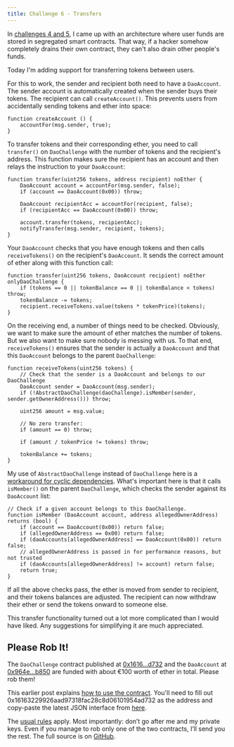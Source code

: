 ```yaml
---
title: Challenge 6 - Transfers
---
```


In [challenges 4 and 5](https://dao-challenge.herokuapp.com/2016/08/08/recap-challenge-1-5/), I came up with an architecture where user funds are stored in segregated smart contracts. That way, if a hacker somehow completely drains their own contract, they can't also drain other people's funds.

Today I'm adding support for transferring tokens between users.

For this to work, the sender and recipient both need to have a `DaoAccount`. The sender account is automatically created when the sender buys their tokens. The recipient can call `createAccount()`. This prevents users from accidentally sending tokens and ether into space:

	function createAccount () {
		accountFor(msg.sender, true);
	}  

To transfer tokens and their corresponding ether, you need to call `transfer()` on `DaoChallenge` with the number of tokens and the recipient's address. This function makes sure the recipient has an account and then relays the instruction to your `DaoAccount`:

	function transfer(uint256 tokens, address recipient) noEther {
		DaoAccount account = accountFor(msg.sender, false);
		if (account == DaoAccount(0x00)) throw;

		DaoAccount recipientAcc = accountFor(recipient, false);
		if (recipientAcc == DaoAccount(0x00)) throw;

		account.transfer(tokens, recipientAcc);
		notifyTransfer(msg.sender, recipient, tokens);
	}
	
Your `DaoAccount` checks that you have enough tokens and then calls `receiveTokens()` on the recipient's `DaoAccount`. It sends the correct amount of ether along with this function call:

	function transfer(uint256 tokens, DaoAccount recipient) noEther onlyDaoChallenge {
		if (tokens == 0 || tokenBalance == 0 || tokenBalance < tokens) throw;
		tokenBalance -= tokens;
		recipient.receiveTokens.value(tokens * tokenPrice)(tokens);
	}

On the receiving end, a number of things need to be checked. Obviously, we want to make sure the amount of ether matches the number of tokens. But we also want to make sure nobody is messing with us. To that end, `receiveTokens()` ensures that the sender is actually a `DaoAccount` and that this `DaoAccount` belongs to the parent `DaoChallenge`:

	function receiveTokens(uint256 tokens) {
		// Check that the sender is a DaoAccount and belongs to our DaoChallenge
		DaoAccount sender = DaoAccount(msg.sender);
		if (!AbstractDaoChallenge(daoChallenge).isMember(sender, sender.getOwnerAddress())) throw;

		uint256 amount = msg.value;

		// No zero transfer:
		if (amount == 0) throw;

		if (amount / tokenPrice != tokens) throw;

		tokenBalance += tokens;
	}
	
My use of `AbstractDaoChallenge` instead of `DaoChallenge` here is a [workaround for cyclic dependencies](https://github.com/ConsenSys/truffle/issues/135#issuecomment-223996851). What's important here is that it calls `isMember()` on the parent `DaoChallenge`, which checks the sender against its `DaoAccount` list:

    // Check if a given account belongs to this DaoChallenge.
	function isMember (DaoAccount account, address allegedOwnerAddress) returns (bool) {
		if (account == DaoAccount(0x00)) return false;
		if (allegedOwnerAddress == 0x00) return false;
		if (daoAccounts[allegedOwnerAddress] == DaoAccount(0x00)) return false;
		// allegedOwnerAddress is passed in for performance reasons, but not trusted
		if (daoAccounts[allegedOwnerAddress] != account) return false;
		return true;
	}
	
If all the above checks pass, the ether is moved from sender to recipient, and their tokens balances are adjusted. The recipient can now withdraw their ether or send the tokens onward to someone else.

This transfer functionality turned out a lot more complicated than I would have liked. Any suggestions for simplifying it are much appreciated.

## Please Rob It!

The `DaoChallenge` contract published at [0x1616...d732](https://etherscan.io/address/0x16163229926aad97318fac28c8d06101954ad732) and the `DaoAccount` at [0x964e...b850](https://etherscan.io/address/0x964eb46dDf4b37cDC145220AAcE479167214b850) are funded with about €100 worth of ether in total. Please rob them!

This earlier post explains [how to use the contract](https://medium.com/@dao.challenge/challenge-5-segregated-funds-usability-6e749badb24d#.hy9rb52lu). You'll need to fill out 0x16163229926aad97318fac28c8d06101954ad732 as the address and copy-paste the latest JSON interface from [here](https://gist.githubusercontent.com/Sjors/7e82d476d347184904ac3640cb8ac00d/raw/77ef648e940081549f661e4ad01e8fe5d84ee38a/DaoChallenge.json).

The [usual rules](https://medium.com/@dao.challenge/challenge-1-296cb5dab68f) apply. Most importantly: don’t go after me and my private keys. Even if you manage to rob only one of the two contracts, I’ll send you the rest. The full source is on [GitHub](https://github.com/Sjors/dao-challenge/tree/challenge-6).


